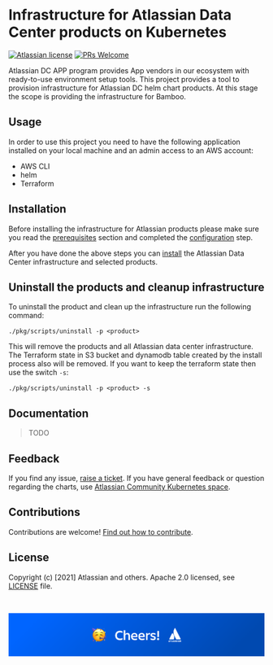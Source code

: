 # Infrastructure for Atlassian Data Center products on Kubernetes
[![Atlassian license](https://img.shields.io/badge/license-Apache%202.0-blue.svg?style=flat-square)](LICENSE) [![PRs Welcome](https://img.shields.io/badge/PRs-welcome-brightgreen.svg?style=flat-square)](CONTRIBUTING.md)


Atlassian DC APP program provides App vendors in our ecosystem with ready-to-use environment setup tools. 
This project provides a tool to provision infrastructure for Atlassian DC helm chart products.
At this stage the scope is providing the infrastructure for Bamboo.  


## Usage

In order to use this project you need to have the following application installed on your local machine and an admin 
access to an AWS account:

* AWS CLI
* helm
* Terraform

## Installation
Before installing the infrastructure for Atlassian products please make sure you read the 
[prerequisites](userguide/PREREQUISITES.md) section and completed the [configuration](userguide/CONFIGURATION.md) step. 

After you have done the above steps you can [install](userguide/INSTALLATION.md) the Atlassian Data Center infrastructure 
and selected products. 

## Uninstall the products and cleanup infrastructure

To uninstall the product and clean up the infrastructure run the following command:
```shell 
./pkg/scripts/uninstall -p <product>
```

This will remove the products and all Atlassian data center infrastructure. The Terraform state in S3 bucket and 
dynamodb table created by the install process also will be removed. 
If you want to keep the terraform state then use the switch `-s`:
```shell 
./pkg/scripts/uninstall -p <product> -s
```

## Documentation
> TODO


## Feedback

If you find any issue, [raise a ticket](https://support.atlassian.com/contact/). If you have general feedback or question 
regarding the charts, use [Atlassian Community Kubernetes space](https://community.atlassian.com/t5/Atlassian-Data-Center-on/gh-p/DC_Kubernetes).
  

## Contributions

Contributions are welcome! [Find out how to contribute](CONTRIBUTING.md). 

## License

Copyright (c) [2021] Atlassian and others.
Apache 2.0 licensed, see [LICENSE](LICENSE) file.

<br/> 


[![With ❤️ from Atlassian](https://raw.githubusercontent.com/atlassian-internal/oss-assets/master/banner-cheers-light.png)](https://www.atlassian.com)
